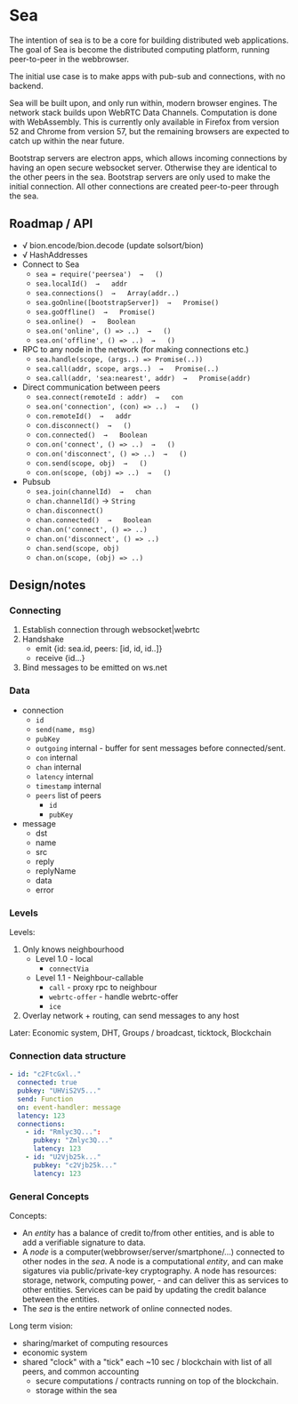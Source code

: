 # Sea

The intention of sea is to be a core for building distributed web applications.
The goal of Sea is become the distributed computing platform, running peer-to-peer in the webbrowser. 

The initial use case is to make apps with pub-sub and connections, with no backend.

Sea will be built upon, and only run within, modern browser engines. The network stack builds upon WebRTC Data Channels. Computation is done with WebAssembly. This is currently only available in Firefox from version 52 and Chrome from version 57, but the remaining browsers are expected to catch up within the near future. 

Bootstrap servers are electron apps, which allows incoming connections by having an open secure websocket server. Otherwise they are identical to the other peers in the sea. Bootstrap servers are only used to make the initial connection. All other connections are created peer-to-peer through the sea.


## Roadmap / API

- √ bion.encode/bion.decode (update solsort/bion)
- √ HashAddresses
- Connect to Sea
    - `sea = require('peersea')  →   ()`
    - `sea.localId()  →   addr`
    - `sea.connections()  →   Array(addr..)`
    - `sea.goOnline([bootstrapServer])  →   Promise()`
    - `sea.goOffline()  →   Promise()` 
    - `sea.online()  →   Boolean`
    - `sea.on('online', () => ..)  →   ()`
    - `sea.on('offline', () => ..)  →   ()`
- RPC to any node in the network (for making connections etc.)
    - `sea.handle(scope, (args..) => Promise(..))`
    - `sea.call(addr, scope, args..)  →   Promise(..)`
    - `sea.call(addr, 'sea:nearest', addr)  →   Promise(addr)`
- Direct communication between peers
    - `sea.connect(remoteId : addr)  →   con`
    - `sea.on('connection', (con) => ..)  →   ()`
    - `con.remoteId()  →   addr` 
    - `con.disconnect()  →   ()`
    - `con.connected()  →   Boolean`
    - `con.on('connect', () => ..)  →   ()`
    - `con.on('disconnect', () => ..)  →   ()`
    - `con.send(scope, obj)  →   ()`
    - `con.on(scope, (obj) => ..)  →   ()`
- Pubsub
    - `sea.join(channelId)  →   chan`
    - `chan.channelId()`  →   `String` 
    - `chan.disconnect()`
    - `chan.connected()  →   Boolean`
    - `chan.on('connect', () => ..)`
    - `chan.on('disconnect', () => ..)`
    - `chan.send(scope, obj)`
    - `chan.on(scope, (obj) => ..)`

## Design/notes

### Connecting

1. Establish connection through websocket|webrtc
2. Handshake
   - emit {id: sea.id, peers: [id, id, id..]}
   - receive {id...}
3. Bind messages to be emitted on ws.net

### Data

- connection
    - `id`
    - `send(name, msg)`
    - `pubKey`
    - `outgoing` internal - buffer for sent messages before connected/sent.
    - `con` internal
    - `chan` internal
    - `latency` internal
    - `timestamp` internal
    - `peers` list of peers
        - `id`
        - `pubKey`
- message
    - dst
    - name
    - src
    - reply
    - replyName
    - data
    - error

### Levels
Levels:

1. Only knows neighbourhood
    - Level 1.0 - local
        - `connectVia`
    - Level 1.1 - Neighbour-callable
        - `call` - proxy rpc to neighbour
        - `webrtc-offer` - handle webrtc-offer
        - `ice`
2. Overlay network + routing, can send messages to any host

Later: Economic system, DHT, Groups / broadcast, ticktock, Blockchain

### Connection data structure

```yaml
- id: "c2FtcGxl.."
  connected: true
  pubkey: "UHViS2V5..."
  send: Function
  on: event-handler: message
  latency: 123
  connections:
    - id: "Rmlyc3Q...":
      pubkey: "Zmlyc3Q..."
      latency: 123
    - id: "U2Vjb25k..."
      pubkey: "c2Vjb25k..."
      latency: 123
```


### General Concepts

Concepts:

- An *entity* has a balance of credit to/from other entities, and is able to add a verifiable signature to data.
- A *node* is a computer(webbrowser/server/smartphone/...) connected to other nodes in the *sea*. A node is a computational *entity*, and can make sigatures via public/private-key cryptography. A node has resources: storage, network, computing power, - and can deliver this as services to other entities. Services can be paid by updating the credit balance between the entities.
- The *sea* is the entire network of online connected nodes.

Long term vision:

- sharing/market of computing resources
- economic system
- shared "clock" with a "tick" each ~10 sec / blockchain with list of all peers, and common accounting
    - secure computations / contracts running on top of the blockchain.
    - storage within the sea

